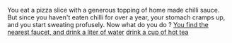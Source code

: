 You eat a pizza slice with a generous topping of home made chilli sauce.
But since you haven't eaten chilli for over a year, your stomach cramps up, 
and you start sweating profusely.
Now what do you do ?
[You find the nearest faucet, and drink a liter of water](../drink-water/drink.md)
[drink a cup of hot tea](../drink-tea/drink-hot-tea.md)
